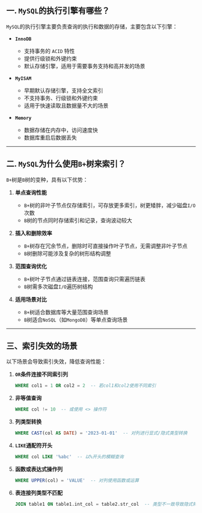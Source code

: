 ## 一. `MySQL`的执行引擎有哪些？

`MySQL`的执行引擎主要负责查询的执行和数据的存储，主要包含以下引擎：

- **`InnoDB`**  
  - 支持事务的 `ACID` 特性
  - 提供行级锁和外键约束
  - 默认存储引擎，适用于需要事务支持和高并发的场景

- **`MyISAM`**  
  - 早期默认存储引擎，支持全文索引
  - 不支持事务、行级锁和外键约束
  - 适用于快速读取且数据量不大的场景

- **`Memory`**  
  - 数据存储在内存中，访问速度快
  - 数据库重启后数据丢失

---

## 二. `MySQL`为什么使用`B+`树来索引？

`B+`树是`B`树的变种，具有以下优势：

1. **单点查询性能**  
   - `B+`树的非叶子节点仅存储索引，可存放更多索引，树更矮胖，减少磁盘`I/O`次数  
   - `B`树的节点同时存储索引和记录，查询波动较大

2. **插入和删除效率**  
   - `B+`树存在冗余节点，删除时可直接操作叶子节点，无需调整非叶子节点  
   - `B`树删除可能涉及复杂的树形结构调整

3. **范围查询优化**  
   - `B+`树叶子节点通过链表连接，范围查询只需遍历链表  
   - `B`树需多次磁盘`I/O`遍历树结构

4. **适用场景对比**  
   - `B+`树适合数据库等大量范围查询场景  
   - `B`树适合`NoSQL`（如`MongoDB`）等单点查询场景

---

## 三、索引失效的场景

以下场景会导致索引失效，降低查询性能：

1. **`OR`条件连接不同索引列**  
   ```sql
   WHERE col1 = 1 OR col2 = 2  -- 若col1和col2使用不同索引
   ```
2. **非等值查询**
   ```sql
   WHERE col != 10  -- 或使用 <> 操作符
   ```

3. **列类型转换**
   ```sql
   WHERE CAST(col AS DATE) = '2023-01-01'  -- 对列进行显式/隐式类型转换
   ```

4. **`LIKE`通配符开头**
   ```sql
   WHERE col LIKE '%abc'  -- 以%开头的模糊查询
   ```

5. **函数或表达式操作列**
   ```sql
   WHERE UPPER(col) = 'VALUE'  -- 对列使用函数或运算
   ```

6. **表连接列类型不匹配**
   ```sql
   JOIN table1 ON table1.int_col = table2.str_col  -- 类型不一致导致隐式转换
   ```
